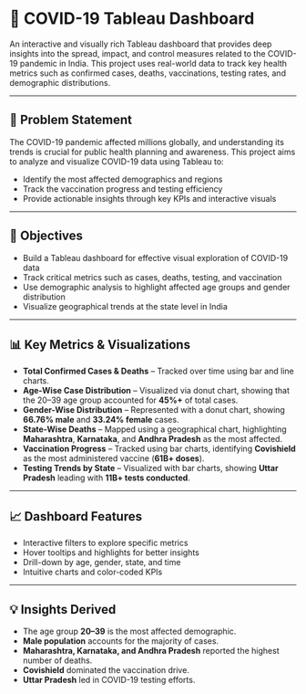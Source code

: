 # 🦠 COVID-19 Tableau Dashboard

An interactive and visually rich Tableau dashboard that provides deep insights into the spread, impact, and control measures related to the COVID-19 pandemic in India. This project uses real-world data to track key health metrics such as confirmed cases, deaths, vaccinations, testing rates, and demographic distributions.

---

## 📌 Problem Statement

The COVID-19 pandemic affected millions globally, and understanding its trends is crucial for public health planning and awareness. This project aims to analyze and visualize COVID-19 data using Tableau to:
- Identify the most affected demographics and regions
- Track the vaccination progress and testing efficiency
- Provide actionable insights through key KPIs and interactive visuals

---

## 🎯 Objectives

- Build a Tableau dashboard for effective visual exploration of COVID-19 data
- Track critical metrics such as cases, deaths, testing, and vaccination
- Use demographic analysis to highlight affected age groups and gender distribution
- Visualize geographical trends at the state level in India

---

## 📊 Key Metrics & Visualizations

- **Total Confirmed Cases & Deaths** – Tracked over time using bar and line charts.
- **Age-Wise Case Distribution** – Visualized via donut chart, showing that the 20–39 age group accounted for **45%+** of total cases.
- **Gender-Wise Distribution** – Represented with a donut chart, showing **66.76% male** and **33.24% female** cases.
- **State-Wise Deaths** – Mapped using a geographical chart, highlighting **Maharashtra**, **Karnataka**, and **Andhra Pradesh** as the most affected.
- **Vaccination Progress** – Tracked using bar charts, identifying **Covishield** as the most administered vaccine (**61B+ doses**).
- **Testing Trends by State** – Visualized with bar charts, showing **Uttar Pradesh** leading with **11B+ tests conducted**.
  
---

## 📈 Dashboard Features

- Interactive filters to explore specific metrics
- Hover tooltips and highlights for better insights
- Drill-down by age, gender, state, and time
- Intuitive charts and color-coded KPIs

---

## 💡 Insights Derived

- The age group **20–39** is the most affected demographic.
- **Male population** accounts for the majority of cases.
- **Maharashtra, Karnataka, and Andhra Pradesh** reported the highest number of deaths.
- **Covishield** dominated the vaccination drive.
- **Uttar Pradesh** led in COVID-19 testing efforts.


